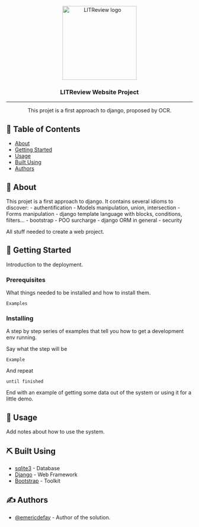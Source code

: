 <p align="center">
  <a href="127.0.0.1:8000">
    <img width=200px height=200px src="https://user.oc-static.com/upload/2020/09/18/16004297044411_P7.png" alt="LITReview logo">
  </a>
</p>

<h3 align="center">LITReview Website Project</h3>

---

<p align="center"> This projet is a first approach to django, proposed by OCR.
    <br> 
</p>

## 📝 Table of Contents

- [About](#about)
- [Getting Started](#getting_started)
- [Usage](#usage)
- [Built Using](#built_using)
- [Authors](#authors)

## 🧐 About <a name = "about"></a>
<p>
This projet is a first approach to django.
It contains several idioms to discover:
- authentification
- Models manipulation, union, intersection
- Forms manipulation
- django template language with blocks, conditions, filters...
- bootstrap 
- POO surcharge
- django ORM in general
- security

All stuff needed to create a web project.
</p>

## 🏁 Getting Started <a name = "getting_started"></a>

Introduction to the deployment.

### Prerequisites

What things needed to be installed and how to install them.

```
Examples
```

### Installing

A step by step series of examples that tell you how to get a development env running.

Say what the step will be

```
Example
```

And repeat

```
until finished
```

End with an example of getting some data out of the system or using it for a little demo.


## 🎈 Usage <a name="usage"></a>

Add notes about how to use the system.

## ⛏️ Built Using <a name = "built_using"></a>

- [sqlite3](https://www.sqlite.org/index.html) - Database
- [Django](https://www.djangoproject.com/) - Web Framework
- [Bootstrap](https://getbootstrap.com/) - Toolkit

## ✍️ Authors <a name = "authors"></a>

- [@emericdefay](https://github.com/emericdefay) - Author of the solution.
